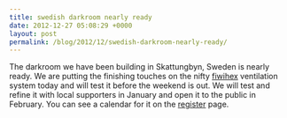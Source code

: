 ```yaml
---
title: swedish darkroom nearly ready
date: 2012-12-27 05:08:29 +0000
layout: post
permalink: /blog/2012/12/swedish-darkroom-nearly-ready/
---
```


The darkroom we have been building in Skattungbyn, Sweden is nearly ready. We are putting the finishing touches on the nifty [fiwihex][1] ventilation system today and will test it before the weekend is out. We will test and refine it with local supporters in January and open it to the public in February. You can see a calendar for it on the [register][2] page.

   [1]: http://viking-house.ie/fine-wire-hrv.html
   [2]: /prepare/
